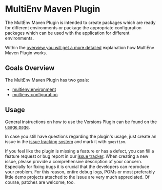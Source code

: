 MultiEnv Maven Plugin
=====================


  The MultEnv Maven Plugin is intended to create packages which are ready for different
  environments or package the appropriate configuration packages which can be used
  with the application for different environments.

  Within the [overview you will get a more detailed](./overview.html) explanation how 
  MultiEnv Maven Plugin works.

Goals Overview
--------------

  The MultEnv Maven Plugin has two goals:

  * [multienv:environment](./environment-mojo.html)
  * [multienv:configuration](./configuration-mojo.html)

Usage
-----

  General instructions on how to use the Versions Plugin can be found on the 
  [usage page](./usage.html). 

  In case you still have questions regarding the plugin's usage, just create
  an issue in the [issue tracking system](./issue-tracking.html) and mark it with `question`.

  If you feel like the plugin is missing a feature or has a defect, you can fill a feature request 
  or bug report in our [issue tracker](./issue-tracking.html). When creating a new issue, please 
  provide a comprehensive description of your concern. Especially for fixing bugs it is 
  crucial that the developers can reproduce your problem. For this reason, entire debug logs, POMs 
  or most preferably little demo projects attached to the issue are very much appreciated.
  Of course, patches are welcome, too. 
